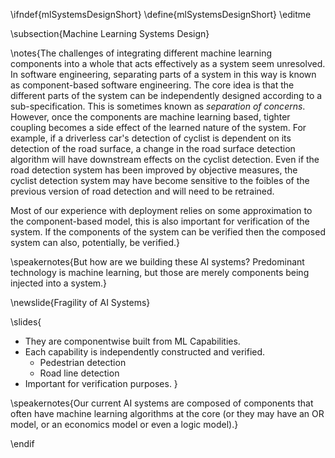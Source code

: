 \ifndef{mlSystemsDesignShort}
\define{mlSystemsDesignShort}
\editme

\subsection{Machine Learning Systems Design}
	
\notes{The challenges of integrating different machine learning components into a whole that acts effectively as a system seem unresolved. In software engineering, separating parts of a system in this way is known as component-based software engineering. The core idea is that the different parts of the system can be independently designed according to a sub-specification. This is sometimes known as *separation of concerns*. However, once the components are machine learning based, tighter coupling becomes a side effect of the learned nature of the system. For example, if a driverless car's detection of cyclist is dependent on its detection of the road surface, a change in the road surface detection algorithm will have downstream effects on the cyclist detection. Even if the road detection system has been improved by objective measures, the cyclist detection system may have become sensitive to the foibles of the previous version of road detection and will need to be retrained. 

Most of our experience with deployment relies on some approximation to the component-based model, this is also important for verification of the system. If the components of the system can be verified then the composed system can also, potentially, be verified.}

\speakernotes{But how are we building these AI systems? Predominant technology is machine learning, but those are merely components being injected into a system.}

\newslide{Fragility of AI Systems}

\slides{
* They are componentwise built from ML Capabilities.
* Each capability is independently constructed and verified.
   * Pedestrian detection
   * Road line detection
* Important for verification purposes.
}

\speakernotes{Our current AI systems are composed of components that often have machine learning algorithms at the core (or they may have an OR model, or an economics model or even a logic model).}

\endif
